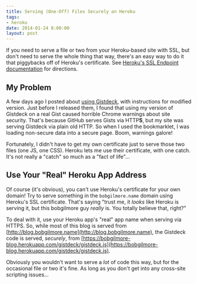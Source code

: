 ```yaml
---
title: Serving (One-Off) Files Securely on Heroku
tags:
- heroku
date: 2014-01-24 8:00:00
layout: post
---
```

If you need to serve a file or two from your Heroku-based site with SSL, but don't need to serve the whole thing that way, there's an easy way to do it that piggybacks off of Heroku's certificate.  See [Heroku's SSL Endpoint documentation](https://devcenter.heroku.com/articles/ssl-endpoint) for directions.

My Problem
------
A few days ago I posted about [using Gistdeck](/2014/01/20/gistdeck.html), with instructions for modified version.  Just before I released them, I found that using my version of Gistdeck on a real Gist caused horrible Chrome warnings about site security.  That's because GitHub serves Gists via HTTP**S**, but my site was serving Gistdeck via plain old HTTP.  So when I used the bookmarklet, I was loading non-secure data into a secure page.  Boom, warnings galore!

Fortunately, I didn't have to get my own certificate just to serve those two files (one JS, one CSS).  Heroku lets me use their certificate, with one catch.  It's not really a "catch" so much as a "fact of life"...

Use Your "Real" Heroku App Address
------
Of course (it's obvious), you can't use Heroku's certificate for your own domain!  Try to serve something in the `bobgilmore.name` domain using Heroku's SSL certificate.  That's saying "trust me, it *looks* like Heroku is serving it, but this bobgilmore guy *really* is.  You totally believe that, right?"

To deal with it, use your Heroku app's "real" app name when serving via HTTPS.  So, while most of this blog is served from [http://blog.bobgilmore.name](http://blog.bobgilmore.name), the Gistdeck code is served, *securely*, from [https://bobgilmore-blog.herokuapp.com/gistdeck/gistdeck.js](https://bobgilmore-blog.herokuapp.com/gistdeck/gistdeck.js).

Obviously you wouldn't want to serve a *lot* of code this way, but for the occasional file or two it's fine.  As long as you don't get into any cross-site scripting issues...
